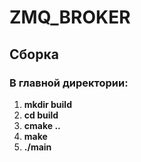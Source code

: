 # ZMQ_BROKER

## Сборка

### В главной директории:

1.  **mkdir build**
2. **cd build**
3.  **cmake ..**
4. **make**
5.  **./main**